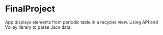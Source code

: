 # FinalProject
App displays elements from periodic table in a recycler view. Using API and Volley library to parse Json data.
